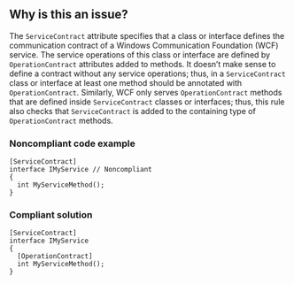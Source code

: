 ## Why is this an issue?

The `ServiceContract` attribute specifies that a class or interface defines the communication contract of a Windows Communication
Foundation (WCF) service. The service operations of this class or interface are defined by `OperationContract` attributes added to methods.
It doesn’t make sense to define a contract without any service operations; thus, in a `ServiceContract` class or interface at least one
method should be annotated with `OperationContract`. Similarly, WCF only serves `OperationContract` methods that are defined
inside `ServiceContract` classes or interfaces; thus, this rule also checks that `ServiceContract` is added to the containing
type of `OperationContract` methods.

### Noncompliant code example

    [ServiceContract]
    interface IMyService // Noncompliant
    {
      int MyServiceMethod();
    }

### Compliant solution

    [ServiceContract]
    interface IMyService
    {
      [OperationContract]
      int MyServiceMethod();
    }